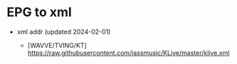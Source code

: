 # EPG to xml

* xml addr (updated 2024-02-01)

  - [WAVVE/TVING/KT]
    https://raw.githubusercontent.com/jassmusic/KLive/master/klive.xml

